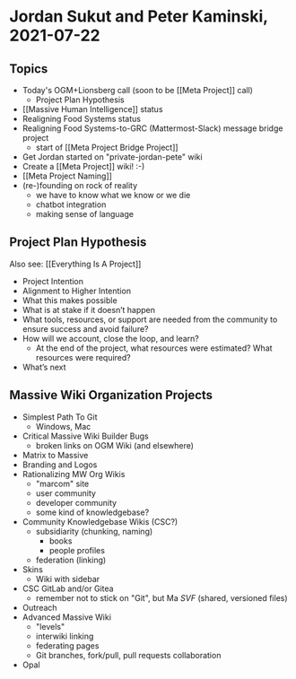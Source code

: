# Jordan Sukut and Peter Kaminski, 2021-07-22

## Topics

- Today's OGM+Lionsberg call (soon to be [[Meta Project]] call)
	- Project Plan Hypothesis
- [[Massive Human Intelligence]] status
- Realigning Food Systems status
- Realigning Food Systems-to-GRC (Mattermost-Slack) message bridge project
	- start of [[Meta Project Bridge Project]]
- Get Jordan started on "private-jordan-pete" wiki
- Create a [[Meta Project]] wiki! :-)
- [[Meta Project Naming]]
- (re-)founding on rock of reality
	- we have to know what we know or we die
	- chatbot integration
	- making sense of language

## Project Plan Hypothesis

Also see: [[Everything Is A Project]]

- Project Intention
- Alignment to Higher Intention
- What this makes possible
- What is at stake if it doesn’t happen
- What tools, resources, or support are needed from the community to ensure success and avoid failure?
- How will we account, close the loop, and learn?
	- At the end of the project, what resources were estimated? What resources were required?
- What’s next

## Massive Wiki Organization Projects

- Simplest Path To Git
    - Windows, Mac
- Critical Massive Wiki Builder Bugs
	- broken links on OGM Wiki (and elsewhere)
- Matrix to Massive
- Branding and Logos
- Rationalizing MW Org Wikis
	- "marcom" site
	- user community
	- developer community
	- some kind of knowledgebase?
- Community Knowledgebase Wikis (CSC?)
    - subsidiarity (chunking, naming)
        - books
        - people profiles
    - federation (linking)
- Skins
    - Wiki with sidebar
- CSC GitLab and/or Gitea
    - remember not to stick on "Git", but Ma _SVF_ (shared, versioned files)
- Outreach
- Advanced Massive Wiki
    - "levels"
    - interwiki linking
    - federating pages
    - Git branches, fork/pull, pull requests collaboration
- Opal